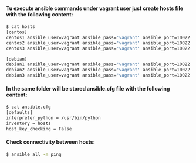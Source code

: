 #### Tu execute ansible commands under **vagrant** user just create **hosts** file with the following content:
```bash
$ cat hosts
[centos]
centos1 ansible_user=vagrant ansible_pass='vagrant' ansible_port=10022 ansible_become=true
centos2 ansible_user=vagrant ansible_pass='vagrant' ansible_port=10022 ansible_become=true
centos3 ansible_user=vagrant ansible_pass='vagrant' ansible_port=10022 ansible_become=true

[debian]
debian1 ansible_user=vagrant ansible_pass='vagrant' ansible_port=10022 ansible_become=true
debian2 ansible_user=vagrant ansible_pass='vagrant' ansible_port=10022 ansible_become=true
debian3 ansible_user=vagrant ansible_pass='vagrant' ansible_port=10022 ansible_become=true
```

#### In the same folder will be stored **ansible.cfg** file with the following content: 
```bash
$ cat ansible.cfg
[defaults]
interpreter_python = /usr/bin/python
inventory = hosts
host_key_checking = False
```

#### Check connectivity between hosts:
```bash
$ ansible all -m ping
```
